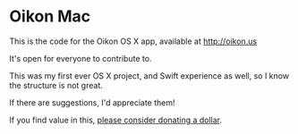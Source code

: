 # Oikon Mac

This is the code for the Oikon OS X app, available at http://oikon.us

It's open for everyone to contribute to.

This was my first ever OS X project, and Swift experience as well, so I know the structure is not great.

If there are suggestions, I'd appreciate them!

If you find value in this, [please consider donating a dollar](https://medium.com/@BrunoBernardino/if-i-ve-helped-you-consider-donating-86952f22e3b4).
